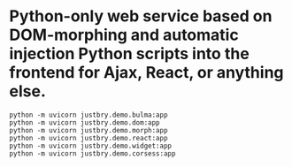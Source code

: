 Python-only web service based on DOM-morphing and automatic injection 
Python scripts into the frontend for Ajax, React, or anything else.
=====================================================================

`python -m uvicorn justbry.demo.bulma:app`  
`python -m uvicorn justbry.demo.dom:app`  
`python -m uvicorn justbry.demo.morph:app`  
`python -m uvicorn justbry.demo.react:app`  
`python -m uvicorn justbry.demo.widget:app`  
`python -m uvicorn justbry.demo.corsess:app`  

